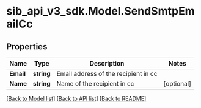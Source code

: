 # sib_api_v3_sdk.Model.SendSmtpEmailCc
## Properties

Name | Type | Description | Notes
------------ | ------------- | ------------- | -------------
**Email** | **string** | Email address of the recipient in cc | 
**Name** | **string** | Name of the recipient in cc | [optional] 

[[Back to Model list]](../README.md#documentation-for-models) [[Back to API list]](../README.md#documentation-for-api-endpoints) [[Back to README]](../README.md)

